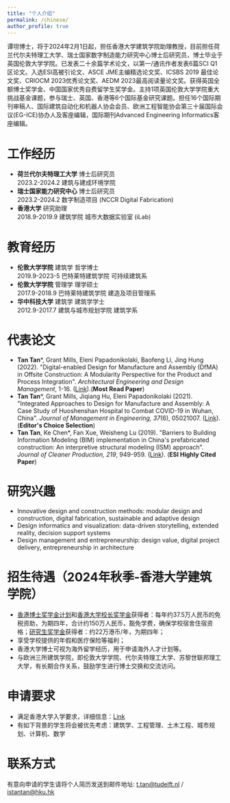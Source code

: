 ```yaml
---
title: "个人介绍"
permalink: /chinese/
author_profile: true
---
```

谭坦博士，将于2024年2月1日起，担任香港大学建筑学院助理教授，目前担任荷兰代尔夫特理工大学、瑞士国家数字制造能力研究中心博士后研究员，博士毕业于英国伦敦大学学院。已发表二十余篇学术论文，以第一/通讯作者发表6篇SCI Q1区论文。入选ESI高被引论文、ASCE JME主编精选论文奖、ICSBS 2019 最佳论文奖、CRIOCM 2023优秀论文奖、AEDM 2023最高阅读量论文奖。获得英国全额博士奖学金、中国国家优秀自费留学生奖学金。主持1项英国伦敦大学学院重大挑战基金课题，参与瑞士、英国、香港等6个国际基金研究课题。担任16个国际期刊审稿人、国际建筑自动化和机器人协会会员、欧洲工程智能协会第三十届国际会议(EG-ICE)协办人及客座编辑，国际期刊Advanced Engineering Informatics客座编辑。

# 工作经历
* **荷兰代尔夫特理工大学** 博士后研究员
<br>2023.2-2024.2 建筑与建成环境学院
* **瑞士国家能力研究中心** 博士后研究员
<br>2023.2-2024.2 数字制造项目 (NCCR Digital Fabrication)
* **香港大学** 研究助理
<br>2018.9-2019.9 建筑学院 城市大数据实验室 (iLab)

# 教育经历
* **伦敦大学学院** 建筑学 哲学博士
<br>2019.9-2023-5 巴特莱特建筑学院 可持续建筑系
* **伦敦大学学院** 管理学 理学硕士
<br>2017.9-2018.9 巴特莱特建筑学院 建造及项目管理系
* **华中科技大学** 建筑学 建筑学学士
<br>2012.9-2017.7 建筑与城市规划学院 建筑学系  

# 代表论文
* **Tan Tan***, Grant Mills, Eleni Papadonikolaki, Baofeng Li, Jing Hung (2022). "Digital-enabled Design for Manufacture and Assembly (DfMA) in Offsite Construction: A Modularity Perspective for the Product and Process Integration". <i>Architectural Engineering and Design Management</i>, 1-16. ([Link](https://doi.org/10.1080/17452007.2022.2104208)).(**Most Read Paper**)
* **Tan Tan***, Grant Mills, Jiqiang Hu, Eleni Papadonikolaki (2021). "Integrated Approaches to Design for Manufacture and Assembly: A Case Study of Huoshenshan Hospital to Combat COVID-19 in Wuhan, China". <i>Journal of Management in Engineering, 37</i>(6), 05021007. ([Link](https://ascelibrary.org/doi/abs/10.1061/%28ASCE%29ME.1943-5479.0000972)). (**Editor's Choice Selection**)
* **Tan Tan**, Ke Chen*, Fan Xue, Weisheng Lu (2019). "Barriers to Building Information Modeling (BIM) implementation in China's prefabricated construction: An interpretive structural modeling (ISM) approach". <i>Journal of Cleaner Production, 219</i>, 949-959. ([Link](https://www.sciencedirect.com/science/article/abs/pii/S095965261930530X)). (**ESI Highly Cited Paper**)

# 研究兴趣
* Innovative design and construction methods: modular design and construction, digital fabrication, sustainable and adaptive design
* Design informatics and visualization: data-driven storytelling, extended reality, decision support systems
* Design management and entrepreneurship: design value, digital project delivery, entrepreneurship in architecture

# 招生待遇（2024年秋季-香港大学建筑学院）
* [香港博士奖学金计划](https://gradsch.hku.hk/prospective_students/fees_scholarships_and_financial_support/hong_kong_phd_fellowship_scheme)和[香港大学校长奖学金](https://gradsch.hku.hk/prospective_students/fees_scholarships_and_financial_support/hku_presidential_phd_scholar_programme)获得者：每年约37.5万人民币的免税资助，为期四年，合计约150万人民币，豁免学费，确保学校宿舍住宿资格；[研究生奖学金](https://gradsch.hku.hk/prospective_students/fees_scholarships_and_financial_support/postgraduate_scholarships)获得者：约22万港币/年，为期四年；
* 享受学校提供的年假和医疗保险等福利；
* 香港大学博士可视为海外留学经历，用于申请海外人才计划等。
* 与欧洲三所建筑学院，即伦敦大学学院、代尔夫特理工大学、苏黎世联邦理工大学，有长期合作关系，鼓励学生进行博士交换和交流访问。

# 申请要求
* 满足香港大学入学要求，详细信息：[Link](https://engg.hku.hk/Admissions/PhD-MPhil/Admission-Requirements)
* 有如下背景的学生将会被优先考虑：建筑学、工程管理、土木工程、城市规划、计算机、数学

# 联系方式
有意向申请的学生请将个人简历发送到邮件地址: t.tan@tudelft.nl / istantan@hku.hk

